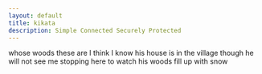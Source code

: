 ```yaml
---
layout: default
title: kikata
description: Simple Connected Securely Protected
---
```

whose woods these are I think I know 
his house is in the village though 
he will not see me stopping here 
to watch his woods fill up with snow